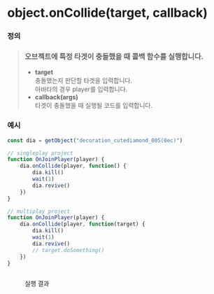 # object.onCollide(target, callback)

### 정의

> ### 오브젝트에 특정 타겟이 충돌했을 때 콜백 함수를 실행합니다.
>
> * **target**\
>   충돌했는지 판단할 타겟을 입력합니다.\
>   아바타의 경우 player를 입력합니다.
> * **callback(args)**\
>   타겟이 충돌했을 때 실행될 코드를 입력합니다.



### 예시

```javascript
const dia = getObject("decoration_cutediamond_005(0ec)")

// singleplay project
function OnJoinPlayer(player) {
	dia.onCollide(player, function() {
	    dia.kill()
	    wait(1)
	    dia.revive()
	})
}

// multiplay project
function OnJoinPlayer(player) {
	dia.onCollide(player, function(target) {
	    dia.kill()
	    wait(1)
	    dia.revive()
	    // target.doSomething()
	})
}
```

<figure><img src="../../../.gitbook/assets/화면_기록_2022-12-20_오후_9_47_26_AdobeExpress.gif" alt=""><figcaption><p>실행 결과</p></figcaption></figure>

